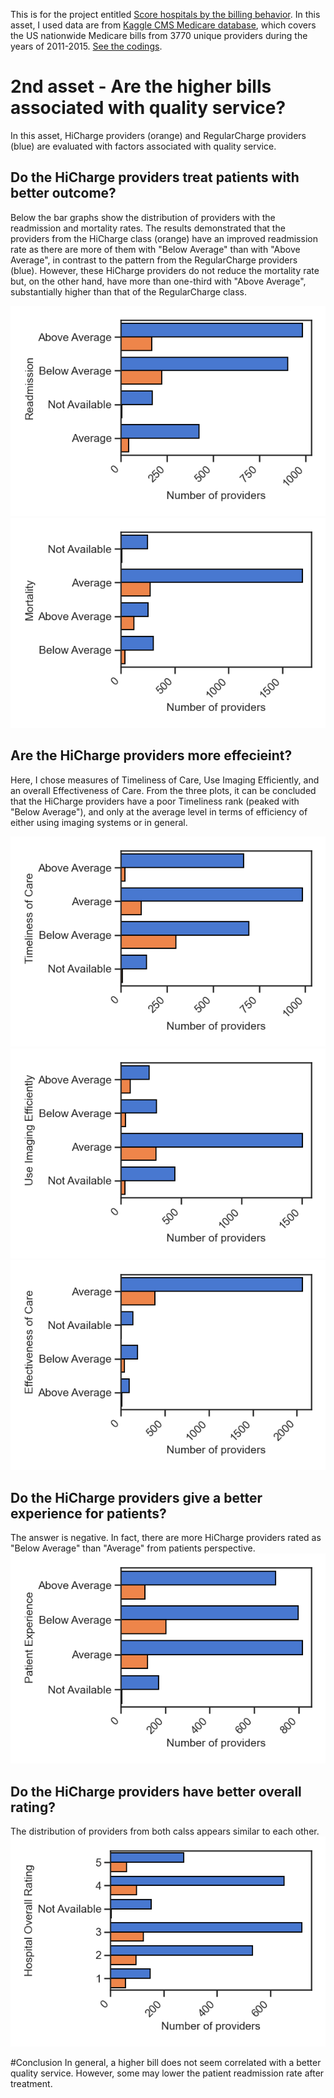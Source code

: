 This is for the project entitled [Score hospitals by the billing behavior](https://github.com/HannahhoHe/Medicare---Insight-into-the-Bills/blob/master/README_Intro.md). In this asset, I used data are from [Kaggle CMS Medicare database](https://www.kaggle.com/cms/cms-medicare), which covers the US nationwide Medicare bills from 3770 unique providers during the years of 2011-2015.
[See the codings](https://github.com/HannahhoHe/Medicare---Insight-into-the-Bills/blob/master/CROLChallenges_Section1.ipynb).

# 2nd asset - Are the higher bills associated with quality service? 
In this asset, HiCharge providers (orange) and RegularCharge providers (blue) are evaluated with factors associated with quality service.  
## Do the HiCharge providers treat patients with better outcome?
Below the bar graphs show the distribution of providers with the readmission and mortality rates. The results demonstrated that the providers from the HiCharge class (orange) have an improved readmission rate as there are more of them with "Below Average" than with "Above Average", in contrast to the pattern from the RegularCharge providers (blue). However, these HiCharge providers do not reduce the mortality rate but, on the other hand, have more than one-third with "Above Average", substantially higher than that of the RegularCharge class.          

![Figure2a](Readmission.png)
![Figure2b](mortality.png)


## Are the HiCharge providers more effecieint?
Here, I chose measures of Timeliness of Care, Use Imaging Efficiently, and an overall Effectiveness of Care. From the three plots, it can be concluded that the HiCharge providers have a poor Timeliness rank (peaked with "Below Average"), and only at the average level in terms of efficiency of either using imaging systems or in general.      


![Figure2d](Timeliness.png)
![Figure2e](EfficientUseimaging.png)
![Figure2c](EffectivenessofCare.png)

## Do the HiCharge providers give a better experience for patients?
The answer is negative. In fact, there are more HiCharge providers rated as "Below Average" than "Average" from patients perspective. 
![Figure2g](PatientExperience.png)


## Do the HiCharge providers have better overall rating?
The distribution of providers from both calss appears similar to each other. 
![Figure2f](hospital_overall_rating.png)

#Conclusion
In general, a higher bill does not seem correlated with a better quality service. However, some may lower the patient readmission rate after treatment.  

